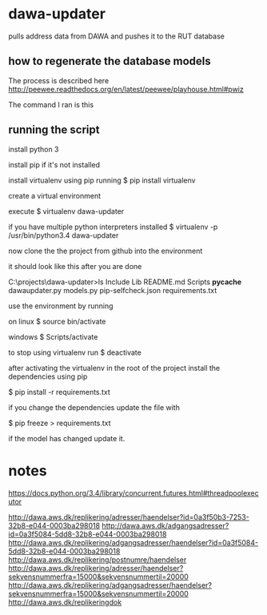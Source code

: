 # dawa-updater
pulls address data from DAWA and pushes it to the RUT database

## how to regenerate the database models
The process is described here http://peewee.readthedocs.org/en/latest/peewee/playhouse.html#pwiz

The command I ran is this

## running the script
install python 3

install pip if it's not installed

install virtualenv using pip running $ pip install virtualenv

create a virtual environment

execute $ virtualenv dawa-updater

if you have multiple python interpreters installed $ virtualenv -p /usr/bin/python3.4 dawa-updater

now clone the the project from github into the environment

it should look like this after you are done

C:\projects\dawa-updater>ls
Include  Lib  README.md  Scripts  __pycache__  dawaupdater.py  models.py  pip-selfcheck.json  requirements.txt

use the environment by running

on linux
$ source bin/activate

windows
$ Scripts/activate

to stop using virtualenv run $ deactivate

after activating the virtualenv in the root of the project install the dependencies using pip

$ pip install -r requirements.txt

if you change the dependencies update the file with

$ pip freeze > requirements.txt

if the model has changed update it.

# notes

https://docs.python.org/3.4/library/concurrent.futures.html#threadpoolexecutor

http://dawa.aws.dk/replikering/adresser/haendelser?id=0a3f50b3-7253-32b8-e044-0003ba298018
http://dawa.aws.dk/adgangsadresser?id=0a3f5084-5dd8-32b8-e044-0003ba298018
http://dawa.aws.dk/replikering/adgangsadresser/haendelser?id=0a3f5084-5dd8-32b8-e044-0003ba298018
http://dawa.aws.dk/replikering/postnumre/haendelser
http://dawa.aws.dk/replikering/adresser/haendelser?sekvensnummerfra=15000&sekvensnummertil=20000
http://dawa.aws.dk/replikering/adgangsadresser/haendelser?sekvensnummerfra=15000&sekvensnummertil=20000
http://dawa.aws.dk/replikeringdok